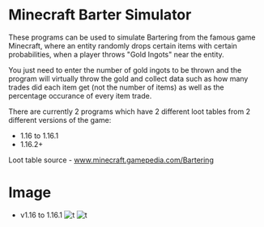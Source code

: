 # Minecraft Barter Simulator
These programs can be used to simulate Bartering from the famous game Minecraft, where an entity randomly drops certain items with certain probabilities, when a player throws "Gold Ingots" near the entity. 

You just need to enter the number of gold ingots to be thrown and the program will virtually throw the gold and collect data such as how many trades did each item get (not the number of items) as well as the percentage occurance of every item trade.

There are currently 2 programs which have 2 different loot tables from 2 different versions of the game:
- 1.16 to 1.16.1
- 1.16.2+

Loot table source - www.minecraft.gamepedia.com/Bartering
# Image
- v1.16 to 1.16.1
![t]()
![t]()

